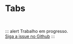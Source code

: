 # Tabs

<br>

::: alert Trabalho em progresso.  
[Siga a issue no Github](https://github.com/vue-a11y/vue-a11y.com/issues/13)
:::
